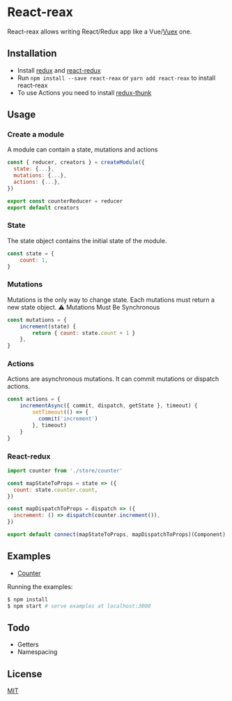 # React-reax

React-reax allows writing React/Redux app like a Vue/[Vuex](https://vuex.vuejs.org/) one.

## Installation

- Install [redux](https://redux.js.org/) and [react-redux](https://github.com/reactjs/react-redux)
- Run `npm install --save react-reax` or `yarn add react-reax` to install react-reax
- To use Actions you need to install [redux-thunk](https://github.com/gaearon/redux-thunk)

## Usage

### Create a module

A module can contain a state, mutations and actions

```Javascript
const { reducer, creators } = createModule({
  state: {...},
  mutations: {...},
  actions: {...},
})

export const counterReducer = reducer
export default creators
```

### State

The state object contains the initial state of the module.

```Javascript
const state = {
    count: 1,
}
```

### Mutations

Mutations is the only way to change state. Each mutations must return a new state object.
:warning: Mutations Must Be Synchronous

```Javascript
const mutations = {
    increment(state) {
        return { count: state.count + 1 }
    },
}
```

### Actions 

Actions are asynchronous mutations. It can commit mutations or dispatch actions.

```Javascript
const actions = {
    incrementAsync({ commit, dispatch, getState }, timeout) {
        setTimeout(() => {
          commit('increment')
        }, timeout)
    }
}
```

### React-redux

```Javascript
import counter from './store/counter'

const mapStateToProps = state => ({
  count: state.counter.count,
})

const mapDispatchToProps = dispatch => ({
  increment: () => dispatch(counter.increment()),
})

export default connect(mapStateToProps, mapDispatchToProps)(Component)
```

## Examples

- [Counter](https://github.com/JulienUsson/react-reax/tree/master/examples/counter)

Running the examples:

``` bash
$ npm install
$ npm start # serve examples at localhost:3000
```

## Todo

 - Getters
 - Namespacing

## License

[MIT](http://opensource.org/licenses/MIT)
